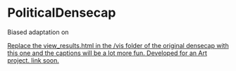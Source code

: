 # PoliticalDensecap
Biased adaptation on <a href="https://github.com/jcjohnson/densecap" alt="Densecap">

Replace the view_results.html in the /vis folder of the original densecap with this one and the captions will be a lot more fun.
Developed for an Art project. link soon.
